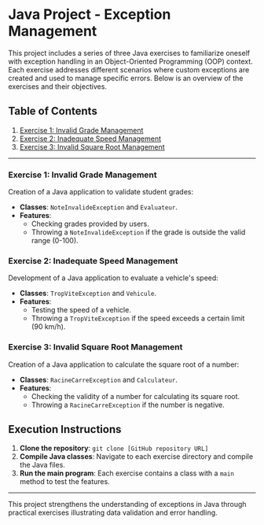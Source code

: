 # Java Project - Exception Management

This project includes a series of three Java exercises to familiarize oneself with exception handling in an Object-Oriented Programming (OOP) context. Each exercise addresses different scenarios where custom exceptions are created and used to manage specific errors. Below is an overview of the exercises and their objectives.

## Table of Contents
1. [Exercise 1: Invalid Grade Management](Exercice1)
2. [Exercise 2: Inadequate Speed Management](Exercice2)
3. [Exercise 3: Invalid Square Root Management](Exercice3)

---

### Exercise 1: Invalid Grade Management
Creation of a Java application to validate student grades:
- **Classes**: `NoteInvalideException` and `Evaluateur`.
- **Features**:
    - Checking grades provided by users.
    - Throwing a `NoteInvalideException` if the grade is outside the valid range (0-100).

### Exercise 2: Inadequate Speed Management
Development of a Java application to evaluate a vehicle's speed:
- **Classes**: `TropViteException` and `Vehicule`.
- **Features**:
    - Testing the speed of a vehicle.
    - Throwing a `TropViteException` if the speed exceeds a certain limit (90 km/h).

### Exercise 3: Invalid Square Root Management
Creation of a Java application to calculate the square root of a number:
- **Classes**: `RacineCarreException` and `Calculateur`.
- **Features**:
    - Checking the validity of a number for calculating its square root.
    - Throwing a `RacineCarreException` if the number is negative.

## Execution Instructions
1. **Clone the repository**: `git clone [GitHub repository URL]`
2. **Compile Java classes**: Navigate to each exercise directory and compile the Java files.
3. **Run the main program**: Each exercise contains a class with a `main` method to test the features.

---

This project strengthens the understanding of exceptions in Java through practical exercises illustrating data validation and error handling.
